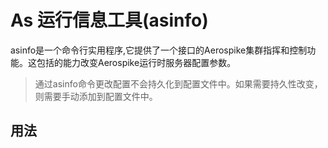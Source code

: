 # As 运行信息工具(asinfo)

asinfo是一个命令行实用程序,它提供了一个接口的Aerospike集群指挥和控制功能。这包括的能力改变Aerospike运行时服务器配置参数。

>通过asinfo命令更改配置不会持久化到配置文件中。如果需要持久性改变，则需要手动添加到配置文件中。


## 用法
